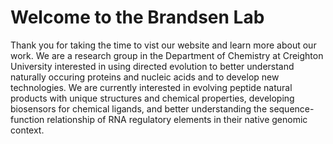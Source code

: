 # Welcome to the Brandsen Lab

Thank you for taking the time to vist our website and learn more about our work. We are a research group in the Department of Chemistry at Creighton University interested in using directed evolution to better understand naturally occuring proteins and nucleic acids and to develop new technologies. We are currently interested in evolving peptide natural products with unique structures and chemical properties, developing biosensors for chemical ligands, and better understanding the sequence-function relationship of RNA regulatory elements in their native genomic context.
